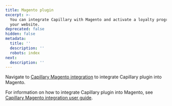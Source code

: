 ```yaml
---
title: Magento plugin
excerpt: >-
  You can integrate Capillary with Magento and activate a loyalty program for
  your website.
deprecated: false
hidden: false
metadata:
  title: ''
  description: ''
  robots: index
next:
  description: ''
---
```

Navigate to [Capillary Magento integration](https://marketplace.magento.com/capillary-module-crmintegration.html) to integrate Capillary plugin into Magento.

For information on how to integrate Capillary plugin into Magento, see [Capillary Magento integration user guide](https://marketplace.magento.com/media/catalog/product/capillary-module-crmintegration-2-2-0-ce/user_guides.pdf).
